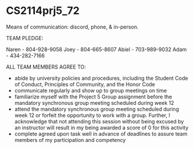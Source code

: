 #  CS2114prj5_72
 
 Means of communication: discord, phone, & in-person.
 
 TEAM PLEDGE:
 
 Naren - 804-928-9058
 Joey - 804-665-8607
 Abiel - 703-989-9032
 Adam - 434-282-7166
 
 ALL TEAM MEMBERS AGREE TO:
 
- abide by university policies and procedures, including the Student Code of Conduct, Principles of Community, and the Honor Code
- communicate regularly and show up to group meetings on time
- familiarize myself with the Project 5 Group assignment before the mandatory synchronous group meeting scheduled during week 12
- attend the mandatory synchronous group meeting scheduled during week 12 or forfeit the opportunity to work with a group.  Further, I acknowledge that not attending this session without being excused by an instructor will result in my being awarded a score of 0 for this activity 
- complete agreed upon task well in advance of deadlines to assure team members of my participation and competency
